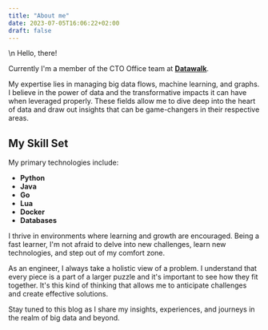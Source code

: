 ```yaml
---
title: "About me"
date: 2023-07-05T16:06:22+02:00
draft: false
---
```


\n
Hello, there!

Currently I'm a member of the CTO Office team at [**Datawalk**](https://datawalk.com). 

My expertise lies in managing big data flows, machine learning, and graphs. 
I believe in the power of data and the transformative impacts it can have when leveraged properly. These fields allow me to dive deep into the heart of data and draw out insights that can be game-changers in their respective areas.

## My Skill Set

My primary technologies include:

- **Python**
- **Java**
- **Go**
- **Lua**
- **Docker**
- **Databases**

I thrive in environments where learning and growth are encouraged. Being a fast learner, I'm not afraid to delve into new challenges, learn new technologies, and step out of my comfort zone.

As an engineer, I always take a holistic view of a problem. I understand that every piece is a part of a larger puzzle and it's important to see how they fit together. It's this kind of thinking that allows me to anticipate challenges and create effective solutions.

Stay tuned to this blog as I share my insights, experiences, and journeys in the realm of big data and beyond.
